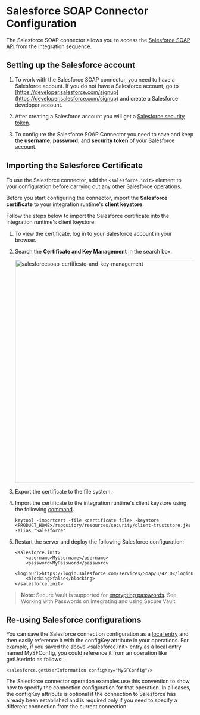 # Salesforce SOAP Connector Configuration

The Salesforce SOAP connector allows you to access the [Salesforce SOAP API](https://developer.salesforce.com/docs/atlas.en-us.api.meta/api/sforce_api_quickstart_intro.htm?search_text=SOAP%20API%20Developer%20Guide) from the integration sequence. 

## Setting up the Salesforce account

1. To work with the Salesforce SOAP connector, you need to have a Salesforce account. If you do not have a Salesforce account, go to [https://developer.salesforce.com/signup](https://developer.salesforce.com/signup) and create a Salesforce developer account.

2. After creating a Salesforce account you will get a [Salesforce security token](https://help.salesforce.com/articleView?id=user_security_token.htm&type=5). 

3. To configure the Salesforce SOAP Connector you need to save and keep the **username**, **password**, and **security token** of your Salesforce account.

## Importing the Salesforce Certificate

To use the Salesforce connector, add the `<salesforce.init>` element to your configuration before carrying out any other Salesforce operations.

Before you start configuring the connector, import the **Salesforce certificate** to your integration runtime's **client keystore**.

Follow the steps below to import the Salesforce certificate into the integration runtime's client keystore:

1. To view the certificate, log in to your Salesforce account in your browser.
2. Search the **Certificate and Key Management** in the search box.

   <img src="{{base_path}}/assets/img/integrate/connectors/salesforcesoap-certificste-and-key-management.png" title="salesforcesoap-certificste-and-key-management" width="600" alt="salesforcesoap-certificste-and-key-management"/>  
    
3. Export the certificate to the file system.
4. Import the certificate to the integration runtime's client keystore using the following [command]({{base_path}}/install-and-setup/security/importing_ssl_certificate/).

    ```
    keytool -importcert -file <certificate file> -keystore <PRODUCT_HOME>/repository/resources/security/client-truststore.jks -alias "Salesforce"
    ```

5. Restart the server and deploy the following Salesforce configuration:

    ```
    <salesforce.init>
        <username>MyUsername</username>
        <password>MyPassword</password>
        <loginUrl>https://login.salesforce.com/services/Soap/u/42.0</loginUrl>
        <blocking>false</blocking>
    </salesforce.init>
    ```

> **Note**: Secure Vault is supported for [encrypting passwords]({{base_path}}/install-and-setup/security/encrypting_plain_text/). See, Working with Passwords on integrating and using Secure Vault.

## Re-using Salesforce configurations

You can save the Salesforce connection configuration as a [local entry]({{base_path}}/integrate/develop/creating-artifacts/registry/creating-local-registry-entries/) and then easily reference it with the configKey attribute in your operations. For example, if you saved the above <salesforce.init> entry as a local entry named MySFConfig, you could reference it from an operation like getUserInfo as follows:

```
<salesforce.getUserInformation configKey="MySFConfig"/>
```
The Salesforce connector operation examples use this convention to show how to specify the connection configuration for that operation. In all cases, the configKey attribute is optional if the connection to Salesforce has already been established and is required only if you need to specify a different connection from the current connection.